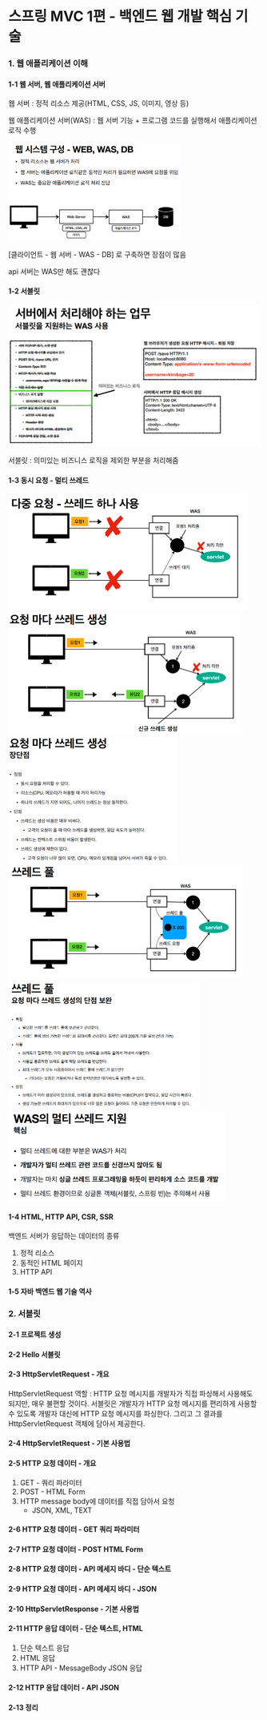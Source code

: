 # 스프링 MVC 1편 - 백엔드 웹 개발 핵심 기술

### 1. 웹 애플리케이션 이해

#### 1-1 웹 서버, 웹 애플리케이션 서버

웹 서버 : 정적 리소스 제공(HTML, CSS, JS, 이미지, 영상 등)

웹 애플리케이션 서버(WAS) : 웹 서버 기능 + 프로그램 코드를 실행해서 애플리케이션 로직 수행

<img src="assets/image-20220927132856916.png" alt="image-20220927132856916" style="zoom:50%;" />

[클라이언트 - 웹 서버 - WAS - DB] 로 구축하면 장점이 많음

api 서버는 WAS만 해도 괜찮다

#### 1-2 서블릿

<img src="assets/image-20220927141816498.png" alt="image-20220927141816498" style="zoom: 67%;" />

서블릿 : 의미있는 비즈니스 로직을 제외한 부분을 처리해줌

#### 1-3 동시 요청 - 멀티 쓰레드

<img src="assets/image-20220928122826551.png" alt="image-20220928122826551" style="zoom:50%;" />

<img src="assets/image-20220928122935471.png" alt="image-20220928122935471" style="zoom:50%;" />

<img src="assets/image-20220928122856163.png" alt="image-20220928122856163" style="zoom:50%;" />

<img src="assets/image-20220928123052184.png" alt="image-20220928123052184" style="zoom:50%;" />

<img src="assets/image-20220928123105357.png" alt="image-20220928123105357" style="zoom:50%;" />



<img src="assets/image-20220928130105391.png" alt="image-20220928130105391" style="zoom:50%;" />

#### 1-4 HTML, HTTP API, CSR, SSR

백엔드 서버가 응답하는 데이터의 종류

1. 정적 리소스
2. 동적인 HTML 페이지
3. HTTP API

#### 1-5 자바 백엔드 웹 기술 역사

### 2. 서블릿

#### 2-1 프로젝트 생성

#### 2-2 Hello 서블릿

#### 2-3 HttpServletRequest - 개요

HttpServletRequest 역할 : HTTP 요청 메시지를 개발자가 직접 파싱해서 사용해도 되지만, 매우 불편할 것이다. 서블릿은 개발자가 HTTP 요청 메시지를 편리하게 사용할 수 있도록 개발자 대신에 HTTP 요청 메시지를 파싱한다. 그리고 그 결과를 HttpServletRequest 객체에 담아서 제공한다.

#### 2-4 HttpServletRequest - 기본 사용법

#### 2-5 HTTP 요청 데이터 - 개요

1. GET - 쿼리 파라미터
2. POST - HTML Form
3. HTTP message body에 데이터를 직접 담아서 요청
   - JSON, XML, TEXT

#### 2-6 HTTP 요청 데이터 - GET 쿼리 파라미터

#### 2-7 HTTP 요청 데이터 - POST HTML Form

#### 2-8 HTTP 요청 데이터 - API 메세지 바디 - 단순 텍스트

#### 2-9 HTTP 요청 데이터 - API 메세지 바디 - JSON

#### 2-10 HttpServletResponse - 기본 사용법

#### 2-11 HTTP 응답 데이터 - 단순 텍스트, HTML

1. 단순 텍스트 응답
2. HTML 응답
3. HTTP API - MessageBody JSON 응답

#### 2-12 HTTP 응답 데이터 - API JSON

#### 2-13 정리

